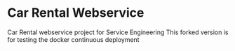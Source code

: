 # Car Rental Webservice

Car Rental webservice project for Service Engineering
This forked version is for testing the docker continuous deployment
